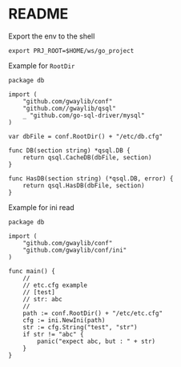 # README

Export the env to the shell
```shell
export PRJ_ROOT=$HOME/ws/go_project
```

Example for `RootDir`
```golang
package db

import (
	"github.com/gwaylib/conf"
	"github.com//gwaylib/qsql"
	_ "github.com/go-sql-driver/mysql"
)

var dbFile = conf.RootDir() + "/etc/db.cfg"

func DB(section string) *qsql.DB {
	return qsql.CacheDB(dbFile, section)
}

func HasDB(section string) (*qsql.DB, error) {
	return qsql.HasDB(dbFile, section)
}
```

Example for ini read
```golang
package db

import (
	"github.com/gwaylib/conf"
	"github.com/gwaylib/conf/ini"
)

func main() {
    //
    // etc.cfg example
    // [test]
    // str: abc
    //
    path := conf.RootDir() + "/etc/etc.cfg"
    cfg := ini.NewIni(path)
    str := cfg.String("test", "str")
    if str != "abc" {
        panic("expect abc, but : " + str)
    }
}
```
